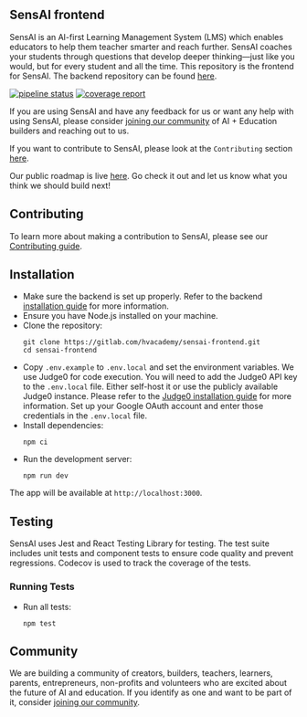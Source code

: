 ## SensAI frontend

SensAI is an AI-first Learning Management System (LMS) which enables educators to help them teacher smarter and reach further. SensAI coaches your students through questions that develop deeper thinking—just like you would, but for every student and all the time. This repository is the frontend for SensAI. The backend repository can be found [here](https://gitlab.com/hvacademy/sensai-ai).

[![pipeline status](https://gitlab.com/hvacademy/sensai-frontend/badges/main/pipeline.svg)](https://gitlab.com/hvacademy/sensai-frontend/-/commits/main)
[![coverage report](https://codecov.io/gl/hvacademy/sensai-frontend/branch/main/graph/badge.svg)](https://codecov.io/gl/hvacademy/sensai-frontend)

If you are using SensAI and have any feedback for us or want any help with using SensAI, please consider [joining our community](https://chat.whatsapp.com/LmiulDbWpcXIgqNK6fZyxe) of AI + Education builders and reaching out to us.

If you want to contribute to SensAI, please look at the `Contributing` section [here](https://gitlab.com/hvacademy/sensai-ai/-/blob/main/docs/CONTRIBUTING.md).

Our public roadmap is live [here](https://hyperverge.notion.site/fa1dd0cef7194fa9bf95c28820dca57f?v=ec52c6a716e94df180dcc8ced3d87610). Go check it out and let us know what you think we should build next!

## Contributing
To learn more about making a contribution to SensAI, please see our [Contributing guide](https://gitlab.com/hvacademy/sensai-ai/-/blob/main/docs/CONTRIBUTING.md).

## Installation
- Make sure the backend is set up properly. Refer to the backend [installation guide](https://gitlab.com/hvacademy/sensai-ai/-/blob/main/docs/INSTALL.md) for more information.
- Ensure you have Node.js installed on your machine.
- Clone the repository:
  ```
  git clone https://gitlab.com/hvacademy/sensai-frontend.git
  cd sensai-frontend
  ```
- Copy `.env.example` to `.env.local` and set the environment variables. We use Judge0 for code execution. You will need to add the Judge0 API key to the `.env.local` file. Either self-host it or use the publicly available Judge0 instance. Please refer to the [Judge0 installation guide](https://gitlab.com/hvacademy/sensai-ai/-/blob/main/docs/INSTALL.md#judge0) for more information. Set up your Google OAuth account and enter those   credentials in the `.env.local` file.
- Install dependencies:
  ```
  npm ci
  ```
- Run the development server:
  ```
  npm run dev
  ```

The app will be available at `http://localhost:3000`.

## Testing

SensAI uses Jest and React Testing Library for testing. The test suite includes unit tests and component tests to ensure code quality and prevent regressions. Codecov is used to track the coverage of the tests.

### Running Tests

- Run all tests:
  ```
  npm test
  ```

## Community
We are building a community of creators, builders, teachers, learners, parents, entrepreneurs, non-profits and volunteers who are excited about the future of AI and education. If you identify as one and want to be part of it, consider [joining our community](https://chat.whatsapp.com/LmiulDbWpcXIgqNK6fZyxe).